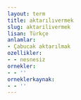 ```yaml
---
layout: term
title: aktarılıvermek
slug: aktarilivermek
lisan: Türkçe
anlamlar:
- Çabucak aktarılmak
ozellikler:
- - nesnesiz
ornekler:
- - ''
orneklerkaynak:
- - ''
---
```

